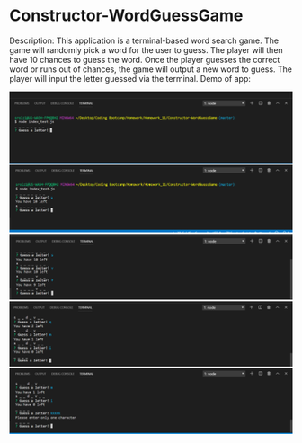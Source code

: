 # Constructor-WordGuessGame

Description:
This application is a terminal-based word search game. The game will randomly pick a word for the user to guess. The player will then have 10 chances to guess the word. Once the player guesses the correct word or runs out of chances, the game will output a new word to guess. The player will input the letter guessed via the terminal.
Demo of app:

![stage1](/sample_output/stage1.PNG)
![stage2](/sample_output/stage2.PNG)
![stage3](/sample_output/stage3.PNG)
![stage4](/sample_output/stage4.PNG)
![stage5](/sample_output/stage5.PNG)
